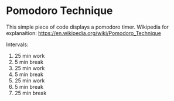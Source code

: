 # Pomodoro Technique
 
This simple piece of code displays a pomodoro timer.
Wikipedia for explanaition: https://en.wikipedia.org/wiki/Pomodoro_Technique

Intervals:
1. 25 min work
2. 5 min break
3. 25 min work
4. 5 min break
5. 25 min work
6. 5 min break
7. 25 min break
